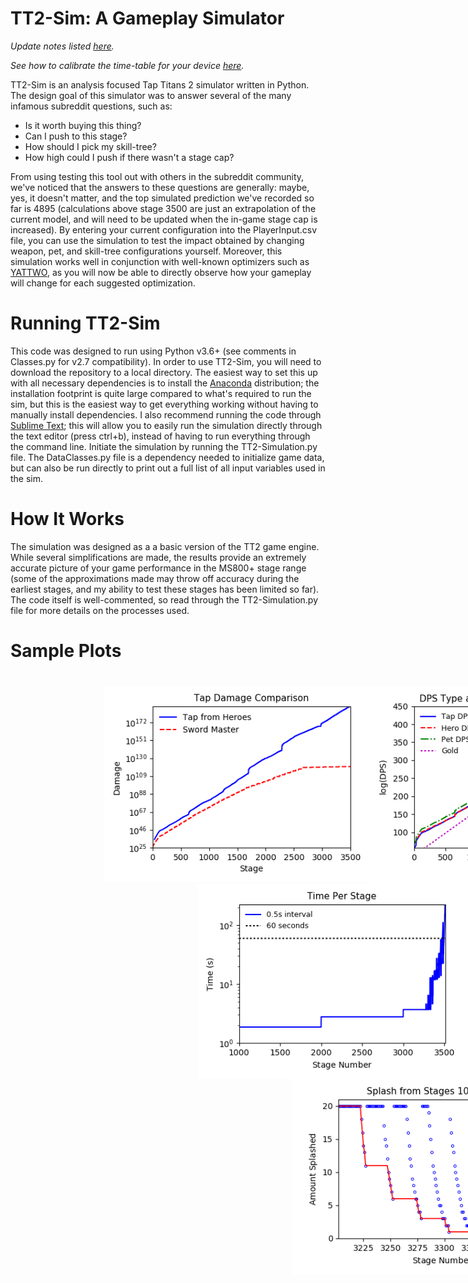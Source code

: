 # TT2-Sim: A Gameplay Simulator

*Update notes listed [here](https://github.com/metxchris/TT2-Sim/tree/master/docs#update-history).*

*See how to calibrate the time-table for your device [here](https://github.com/metxchris/TT2-Sim/blob/master/docs/calibration.md#device-calibration).*

TT2-Sim is an analysis focused Tap Titans 2 simulator written in Python.  The design goal of this simulator was to answer several of the many infamous subreddit questions, such as:
- Is it worth buying this thing?
- Can I push to this stage?
- How should I pick my skill-tree?
- How high could I push if there wasn't a stage cap?

From using testing this tool out with others in the subreddit community, we've noticed that the answers to these questions are generally: maybe, yes, it doesn't matter, and the top simulated prediction we've recorded so far is 4895 (calculations above stage 3500 are just an extrapolation of the current model, and will need to be updated when the in-game stage cap is increased).  By entering your current configuration into the PlayerInput.csv file, you can use the simulation to test the impact obtained by changing weapon, pet, and skill-tree configurations yourself.  Moreover, this simulation works well in conjunction with well-known optimizers such as [YATTWO](https://yattwo.me/), as you will now be able to directly observe how your gameplay will change for each suggested optimization.

# Running TT2-Sim
This code was designed to run using Python v3.6+ (see comments in Classes.py for v2.7 compatibility).  In order to use TT2-Sim, you will need to download the repository to a local directory.  The easiest way to set this up with all necessary dependencies is to install the [Anaconda](https://www.continuum.io/downloads) distribution; the installation footprint is quite large compared to what's required to run the sim, but this is the easiest way to get everything working without having to manually install dependencies.  I also recommend running the code through [Sublime Text](https://www.sublimetext.com/); this will allow you to easily run the simulation directly through the text editor (press ctrl+b), instead of having to run everything through the command line.  Initiate the simulation by running the TT2-Simulation.py file.  The DataClasses.py file is a dependency needed to initialize game data, but can also be run directly to print out a full list of all input variables used in the sim.

# How It Works
The simulation was designed as a a basic version of the TT2 game engine.  While several simplifications are made, the results provide an extremely accurate picture of your game performance in the MS800+ stage range (some of the approximations made may throw off accuracy during the earliest stages, and my ability to test these stages has been limited so far).  The code itself is well-commented, so read through the TT2-Simulation.py file for more details on the processes used.

# Sample Plots

<div style="width:1000px;margin-left:150px">
<img src="./images/SwordMaster.png" alt="Tap Damage" width="425" style="float:left; display:inline;"/><img src="./images/dps_tap20.png" alt="DPS vs. Gold" width="425" style="float:left; display:inline;"/>
<div style="width:1000px;margin-left:150px">
<img src="./images/TimePerStage.png" alt="Time Per Stage" width="425" style="float:left; display:inline;"/><img src="./images/ManaPerStage.png" alt="Mana Per Stage" width="425" style="float:left; display:inline;"/>
<div style="width:1000px;margin-left:150px">
<img src="./images/Splash.png" alt="Splash Comparison" width="425" style="float:left; display:inline;"/><img src="./images/RelicEfficiency.png" alt="Relic Efficiency" width="425" style="float:left; display:inline;"/>
</div>

# Sample Text Output

```
    GENERAL RESULTS FOR: MetxChris
    ―――――――――――――――――――――――――――――――――――――――――
    Final Stage: 4020       Boss HP:  18.28cs
    Start Stage: 1250       Damage:   11.21cs
    ――――――――――――――――――――――――――――――――――――――――――――――――――――――
    Hero Levels: [6000 6000 6000 6000 6000 6000 6000 6000] 
                 [6000 6000 6000 6000 6000 6000 6000 6000] 
                 [6000 6000 6000 6000 6000 6000 6000 6000] 
                 [5940 5800 5610 5360 5090 4760 4410 4050] 
                 [3710 3290 2790 2790 2790] Total: 200390


    ACTIVE SKILL INFO:
    ―――――――――――――――――――――――――――――――――――――
    Name              Level       Effect 
    ―――――――――――――――――――――――――――――――――――――
    Crit Strike          15        50.00%
    Hand of Midas        15         13.80
    War Cry              15         1.40k
    ―――――――――――――――――――――――――――――――――――――


    DAMAGE RESULTS:
    ―――――――――――――――――――――――――――――――――――――――
    Type            Amount        Bonus    
    ―――――――――――――――――――――――――――――――――――――――
    Total DPS        373.79cr     415.75ab%
    Hero DPS         109.83cp      196.40B%
    Melee DPS        109.80cp        2.49B%
    Ranged DPS        24.77co      561.11k%
    Spell DPS:         5.82co      131.83k%
    Pet DMG:         280.34cr      276.79M%
    Tap DMG:           1.76cp        1.46M%
    Clan DMG:          1.10cq       17.58T%
    ―――――――――――――――――――――――――――――――――――――――
    Crit Chance:                     50.00%
    Crit Max:          196.99
    Crit Min:           29.55
    ―――――――――――――――――――――――――――――――――――――――
    Artifact DMG:                   494.76k%


    GOLD RESULTS:
    ―――――――――――――――――――――――――――――――――――――――
    Type             Amount      Multiplier
    ―――――――――――――――――――――――――――――――――――――――
    Total Earned     238.07cv        93.48k
    Boss Gold        236.36cv        200.80
    Chest Gold         1.64cv         44.77
    Titan Gold        75.68cu         69.75
    TF Chance           1.00%          1.02 †
    10x Chance         22.00%          2.98 ‡
    ―――――――――――――――――――――――――――――――――――――――
    Remaining         47.87cv
    Spent            190.20cv
    ―――――――――――――――――――――――――――――――――――――――
    † Does not multiply with HoM or Bosses.
    ‡ Does not multiply with HoM.


    SPLASH RESULTS BY STAGE (PET ATTACKS):
    ――――――――――――――――――――――――――――――――――――――――――――――――――――
    Splash Amount    Splash Maximum         Splash Floor
    ――――――――――――――――――――――――――――――――――――――――――――――――――――
              x20              3906                 3887
               x4              3936                 3918
               x3              3938                 3920
               x2              3940                 3922
               x1              3962                 3925
    ――――――――――――――――――――――――――――――――――――――――――――――――――――
    Splash Factor: 0.0705


    HERO EVOLVE STAGES:
    ――――――――――――――――――――――――――――――――――――――――――――――――――――――
    1st Evolve:  [1250 1250 1250 1250 1250 1250 1250 1250] 
                 [1250 1250 1250 1250 1250 1250 1250 1250] 
                 [1250 1250 1250 1250 1250 1250 1250 1250] 
                 [1250 1250 1250 1265 1439 1647 1875 2101] 
                 [2318 2591 2905 2905 2905]
    2nd Evolve:  [1250 1250 1250 1250 1250 1250 1250 1250] 
                 [1250 1250 1250 1251 1251 1251 1251 1251] 
                 [1252 1271 1296 1329 1353 1387 1430 1479] 
                 [1536 1624 1746 1901 2076 2286 2515 2740] 
                 [2956 3226 3545 3545 3545]


    ATTACKS AND TIMES TO REACH STAGE: 4020
    ―――――――――――――――――――――――――――――――――――――――――――――――――――――――――――――――――――――――――――――
    Attack Interval    Attacks      Active Time      Wasted Time       Total Time
    ―――――――――――――――――――――――――――――――――――――――――――――――――――――――――――――――――――――――――――――
            0.1 sec     12.77k       14.36 mins        1.82 hrs         2.06 hrs 
            0.2 sec      9.76k       15.68 mins        1.81 hrs         2.07 hrs 
            0.3 sec      8.79k       27.21 mins        1.80 hrs         2.25 hrs 
            0.4 sec      8.27k       14.74 mins        1.79 hrs         2.04 hrs 
            0.5 sec      8.00k       38.20 mins        1.79 hrs         2.42 hrs 
            0.6 sec      7.78k        1.02 hrs         1.78 hrs         2.80 hrs 
            0.7 sec      7.65k        1.18 hrs         1.78 hrs         2.96 hrs 
            0.8 sec      7.53k       13.45 mins        1.78 hrs         2.00 hrs 
            0.9 sec      7.45k       24.94 mins        1.77 hrs         2.19 hrs 
            1.0 sec      7.38k       36.35 mins        1.77 hrs         2.38 hrs 
            1.5 sec      7.18k        1.56 hrs         1.76 hrs         3.32 hrs 
            2.0 sec      7.06k        2.50 hrs         1.75 hrs         4.25 hrs 
            3.0 sec      6.95k        4.38 hrs         1.74 hrs         6.12 hrs 
    ―――――――――――――――――――――――――――――――――――――――――――――――――――――――――――――――――――――――――――――
    Tap Attacks          2.20B        3.49 yrs         2.21 hrs         3.50 yrs 
    Heav. Strikes      131.81k        6.04 days        1.90 hrs         6.12 days
    Pet Attacks          7.58k        7.74 mins        1.78 hrs         1.91 hrs 
    ―――――――――――――――――――――――――――――――――――――――――――――――――――――――――――――――――――――――――――――
    KillAnimationTime + DeviceLag + MeasurementLag: 0.75 sec
```

# Credit
Special thanks to Marxz13 for collaborating with me on various gameplay aspects, testing for accuracy issues, and being a great community resource.  Also thanks to [Colblitz](https://github.com/colblitz) for helping me find several gameplay formulas I was missing.  Additionally, thanks to Byungshin for helping me nail down a few errors in the gold calculations.